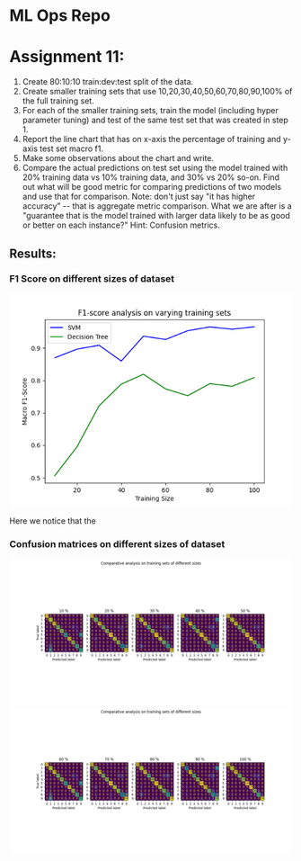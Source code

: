 # ML Ops Repo

# Assignment 11: 
1. Create 80:10:10 train:dev:test split of the data.
2. Create smaller training sets that use 10,20,30,40,50,60,70,80,90,100% of the full training set.
3. For each of the smaller training sets, train the model (including hyper parameter tuning) and test of the same test set that was created in step 1.
4. Report the line chart that has on x-axis the percentage of training and y-axis test set macro f1.
5. Make some observations about the chart and write.
6. Compare the actual predictions on test set using the model trained with  20% training data vs 10% training data, and 30% vs 20% so-on. Find out what will be good metric for comparing predictions of two models and use that for comparison. Note: don't just say "it has higher accuracy" -- that is aggregate metric comparison. What we are after is a "guarantee that is the model trained with larger data likely to be as good or better on each instance?" Hint: Confusion metrics.

## Results:

### F1 Score on different sizes of dataset
![result](images/Figure_3(1).png)

Here we notice that the 
### Confusion matrices on different sizes of dataset
![cm](images/Figure_1.png)
![cm](images/Figure_2.png)